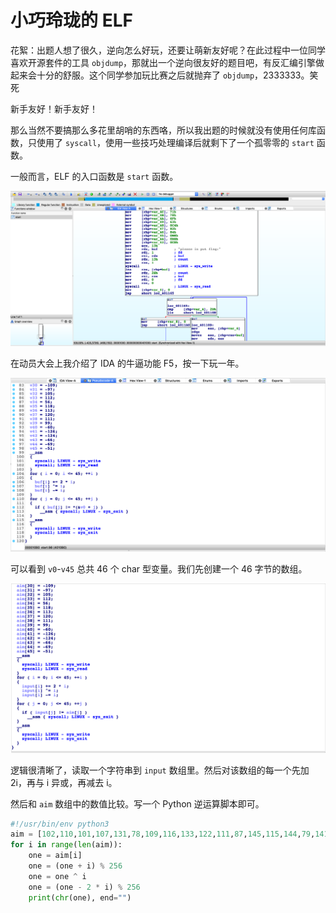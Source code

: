 # 小巧玲珑的 ELF

花絮：出题人想了很久，逆向怎么好玩，还要让萌新友好呢？在此过程中一位同学喜欢开源套件的工具 `objdump`，那就出一个逆向很友好的题目吧，有反汇编引擎做起来会十分的舒服。这个同学参加玩比赛之后就抛弃了 `objdump`，2333333。笑死

新手友好！新手友好！

那么当然不要搞那么多花里胡哨的东西咯，所以我出题的时候就没有使用任何库函数，只使用了 `syscall`，使用一些技巧处理编译后就剩下了一个孤零零的 `start` 函数。

一般而言，ELF 的入口函数是 `start` 函数。

![](./images/截屏2019-10-18下午4.26.58.png)

在动员大会上我介绍了 IDA 的牛逼功能 F5，按一下玩一年。

![](./images/截屏2019-10-18下午4.29.15.png)

可以看到 `v0`-`v45` 总共 46 个 char 型变量。我们先创建一个 46 字节的数组。

![](./images/截屏2019-10-18下午4.32.48.png)

逻辑很清晰了，读取一个字符串到 `input` 数组里。然后对该数组的每一个先加 2i，再与 i 异或，再减去 i。

然后和 `aim` 数组中的数值比较。写一个 Python 逆运算脚本即可。

```python
#!/usr/bin/env python3
aim = [102,110,101,107,131,78,109,116,133,122,111,87,145,115,144,79,141,127,99,54,108,110,135,105,163,111,88,115,102,86,147,159,105,112,56,118,113,120,111,99,196,130,132,190,187,205]
for i in range(len(aim)):
    one = aim[i]
    one = (one + i) % 256
    one = one ^ i
    one = (one - 2 * i) % 256
    print(chr(one), end="")
```
